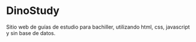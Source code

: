 # DinoStudy
Sitio web de guías de estudio para bachiller, utilizando html, css, javascript y sin base de datos.
